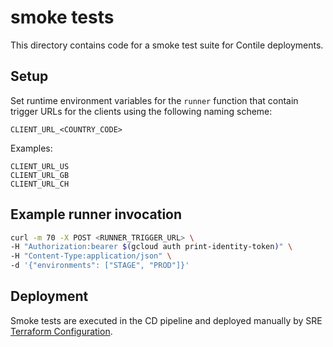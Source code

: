 # smoke tests

This directory contains code for a smoke test suite for Contile deployments.

## Setup

Set runtime environment variables for the `runner` function that contain trigger
URLs for the clients using the following naming scheme:

`CLIENT_URL_<COUNTRY_CODE>`

Examples:
```
CLIENT_URL_US
CLIENT_URL_GB
CLIENT_URL_CH
```

## Example runner invocation

```bash
curl -m 70 -X POST <RUNNER_TRIGGER_URL> \
-H "Authorization:bearer $(gcloud auth print-identity-token)" \
-H "Content-Type:application/json" \
-d '{"environments": ["STAGE", "PROD"]}'
```

## Deployment

Smoke tests are executed in the CD pipeline and deployed manually by SRE 
[Terraform Configuration](https://github.com/mozilla-services/cloudops-infra/tree/master/projects/topsites/tf/modules/geolocation-smoke-tests).